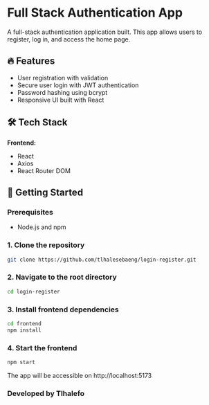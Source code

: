 # Full Stack Authentication App

A full-stack authentication application built. This app allows users to register, log in, and access the home page.

## 🔥 Features

- User registration with validation
- Secure user login with JWT authentication
- Password hashing using bcrypt
- Responsive UI built with React

## 🛠️ Tech Stack

**Frontend:**
- React
- Axios
- React Router DOM

## 🚀 Getting Started

### Prerequisites

- Node.js and npm

### 1. Clone the repository
```bash
git clone https://github.com/tlhalesebaeng/login-register.git
```
### 2. Navigate to the root directory
```bash
cd login-register
```

### 3. Install frontend dependencies
```bash
cd frontend
npm install
```
### 4. Start the frontend

```bash
npm start
```
The app will be accessible on http://localhost:5173

### Developed by Tlhalefo
